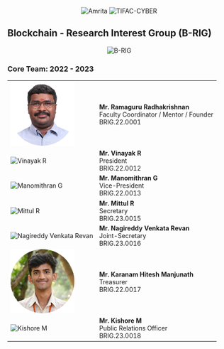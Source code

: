 <p align="center">
    <img src="https://amrita-tifac-cyber-blockchain.github.io/Amrita-TIFAC-Cyber-Blockchain/AVV_PNG.png" alt ="Amrita" width="300" />
    <img src="https://amrita-tifac-cyber-blockchain.github.io/Amrita-TIFAC-Cyber-Blockchain/TIFAC-CORE_in_Cyber_Security.png" alt ="TIFAC-CYBER" width="108" />
</p>

## Blockchain - Research Interest Group (B-RIG)
<p align="center">
    <img src="https://avatars.githubusercontent.com/u/129193826?s=400&u=1fcd80a193fc7377208d6fb5a02686bcc8754f66&v=4" alt ="B-RIG" width="240" />
</p>

### Core Team: 2022 - 2023

<table>
    <tr>
        <td><img src="https://github.com/B-RIG/.github/blob/main/profile/images/Ramaguru.png" alt="Ramaguru Radhakrishnan" width=144></td>
        <td> <b> Mr. Ramaguru Radhakrishnan </b> <br/> 
         Faculty Coordinator / Mentor / Founder <br/> 
         BRIG.22.0001 </td> 
    </tr>
    <tr>
        <td><img src="https://github.com/B-RIG/.github/blob/main/profile/images/Vinayak.jpg" alt="Vinayak R" width=144> </td>
        <td> <b>Mr. Vinayak R </b><br/> 
        President <br/>
		BRIG.22.0012 </td>		
    </tr>
    <tr>
        <td><img src="https://github.com/B-RIG/.github/blob/main/profile/images/Manomithran.jpg" alt="Manomithran G" width=144> </td> 
        <td><b>Mr. Manomithran G </b> <br/> 
        Vice-President <br/> 
		BRIG.22.0013 </td>	 
    </tr>
    <tr> 
        <td><img src="https://github.com/B-RIG/.github/blob/main/profile/images/Mittul.jpg" alt="Mittul R" width=144> </td> 
        <td><b>Mr. Mittul R </b><br/> 
        Secretary <br/> 
		BRIG.23.0015 </td>
    </tr>
    <tr>
        <td><img src="https://github.com/B-RIG/.github/blob/main/profile/images/Revan.jpg" alt="Nagireddy Venkata Revan" width=144> </td> 
        <td><b>Mr. Nagireddy Venkata Revan </b> <br/> 
        Joint-Secretary <br/> 
		BRIG.23.0016 </td>
    </tr>
    <tr>
        <td><img src="https://github.com/B-RIG/.github/blob/main/profile/images/Hitesh.jpg" alt="Karanam Hitesh Manjunath" width=144> </td> 
        <td><b>Mr. Karanam Hitesh Manjunath </b> <br/> 
        Treasurer<br/> 
		BRIG.22.0017 </td>
    </tr>
    <tr>
		<td><img src="https://github.com/B-RIG/.github/blob/main/profile/images/Kishore.jpg" alt="Kishore M" width=144> </td> 
		<td><b>Mr. Kishore M </b><br/>
		Public Relations Officer<br/> 
		BRIG.23.0018<br/> 
    </tr>  
</table>
